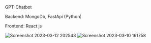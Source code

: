 GPT-Chatbot

Backend: MongoDb, FastApi (Python)

Frontend: React js


![Screenshot 2023-03-12 202543](https://user-images.githubusercontent.com/90196523/224584840-77a0dee4-3ebc-4e9e-9ba9-b022d61317d6.png)
![Screenshot 2023-03-10 161758](https://user-images.githubusercontent.com/90196523/224584842-e8f1755b-b1a4-4a52-bbd1-79de92fd2d83.png)

